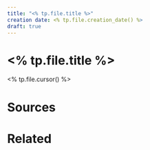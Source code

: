 ```yaml
---
title: "<% tp.file.title %>"
creation date: <% tp.file.creation_date() %>
draft: true
---
```

# <% tp.file.title %>
<% tp.file.cursor() %>

# Sources

# Related